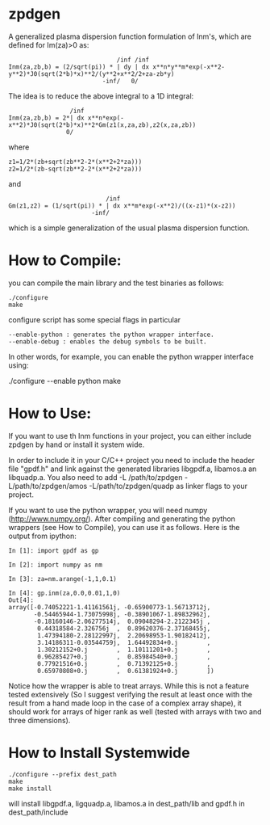 zpdgen
======

A generalized plasma dispersion function formulation of Inm's, which are defined for Im(za)>0 as:

```
                              /inf /inf
Inm(za,zb,b) = (2/sqrt(pi)) * | dy | dx x**n*y**m*exp(-x**2-y**2)*J0(sqrt(2*b)*x)**2/(y**2+x**2/2+za-zb*y)
                          -inf/   0/
```

The idea is to reduce the above integral to a 1D integral:

```
                 /inf
Inm(za,zb,b) = 2*| dx x**n*exp(-x**2)*J0(sqrt(2*b)*x)**2*Gm(z1(x,za,zb),z2(x,za,zb))
                0/
```

where 

```
z1=1/2*(zb+sqrt(zb**2-2*(x**2+2*za)))
z2=1/2*(zb-sqrt(zb**2-2*(x**2+2*za)))
```

and 

```
                           /inf
Gm(z1,z2) = (1/sqrt(pi)) * | dx x**m*exp(-x**2)/((x-z1)*(x-z2))
                       -inf/
```

which is a simple generalization of the usual plasma dispersion function.

How to Compile:
============

you can compile the main library and the test binaries as follows:

```
./configure
make
```

configure script has some special flags in particular

```
--enable-python : generates the python wrapper interface.
--enable-debug : enables the debug symbols to be built.
```

In other words, for example, you can enable the python wrapper interface using:

./configure --enable python
make

How to Use:
==========
If you want to use th Inm functions in your project, you can either include zpdgen by hand or install it system wide.

In order to include it in your C/C++ project you need to include the header file "gpdf.h" and link against the generated libraries libgpdf.a, libamos.a an libquadp.a. 
You also need to add -L /path/to/zpdgen -L/path/to/zpdgen/amos -L/path/to/zpdgen/quadp as linker flags to your project.

If you want to use the python wrapper, you will need numpy (http://www.numpy.org/). After compiling and generating the python wrappers (see How to Compile), you can use it as follows. 
Here is the output from ipython:

```
In [1]: import gpdf as gp

In [2]: import numpy as nm

In [3]: za=nm.arange(-1,1,0.1)

In [4]: gp.inm(za,0.0,0.01,1,0)
Out[4]: 
array([-0.74052221-1.41161561j, -0.65900773-1.56713712j,
       -0.54465944-1.73075998j, -0.38901067-1.89832962j,
       -0.18160146-2.06277514j,  0.09048294-2.2122345j ,
        0.44318584-2.326756j  ,  0.89620376-2.37168455j,
        1.47394180-2.28122997j,  2.20698953-1.90182412j,
        3.14186311-0.03544759j,  1.64492834+0.j        ,
        1.30212152+0.j        ,  1.10111201+0.j        ,
        0.96285427+0.j        ,  0.85984540+0.j        ,
        0.77921516+0.j        ,  0.71392125+0.j        ,
        0.65970808+0.j        ,  0.61381924+0.j        ])
```

Notice how the wrapper is able to treat arrays. While this is not a feature tested extensively (So I suggest verifying the result at least once with the result from a hand made loop in the case of a complex array shape), it should work for arrays of higer rank as well (tested with arrays with two and three dimensions).

How to Install Systemwide
=========================

```
./configure --prefix dest_path
make
make install
```

will install libgpdf.a, ligquadp.a, libamos.a in dest_path/lib and gpdf.h in dest_path/include
